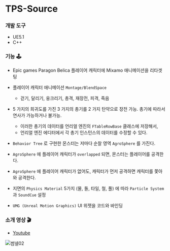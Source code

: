 # TPS-Source
### 개발 도구
- UE5.1
- C++

### 기능 🕹
- Epic games Paragon Belica 플레이어 캐릭터에 Mixamo 애니메이션을 리타겟팅
- 플레이어 캐릭터 애니메이션 ``Montage/BlendSpace``
  - 걷기, 달리기, 웅크리기, 총격, 재장전, 피격, 죽음 

- 5 가지의 희귀도를 가진 3 가지의 총기를 2 가지 탄약으로 장전 가능. 총기에 따라서 연사가 가능하거나 불가능. 
  - 이러한 총기의 데이터를 언리얼 엔진의 ``FTableRowBase`` 클래스에 저장해서, 
  - 언리얼 엔진 에디터에서 각 총기 인스턴스의 데이터를 수정할 수 있다.

- ``Behavior Tree`` 로 구현한 몬스터는 저마다 순찰 영역 ``AgroSphere`` 를 가진다.
- ``AgroSphere`` 에 플레이어 캐릭터가 ``overlapped`` 되면, 몬스터는 플레이어를 공격한다.
- ``AgroSphere`` 에 플레이어 캐릭터가 없어도, 캐릭터가 먼저 공격하면 캐릭터를 쫓아와 공격한다.

-  지면의 ``Physics Material`` 5가지 (물, 돌, 타일, 철, 풀) 에 따라 ``Particle System`` 과  ``SoundCue`` 설정
- ``UMG (Unreal Motion Graphics)`` UI 위젯을 코드와 바인딩

### 소개 영상 🎬
- [Youtube](https://youtu.be/PPTi-WS36Zg)

![썸넬02](https://github.com/strurao/StarShot/assets/126440235/a916be0f-5e04-4324-bab5-1478fdf5363b)

